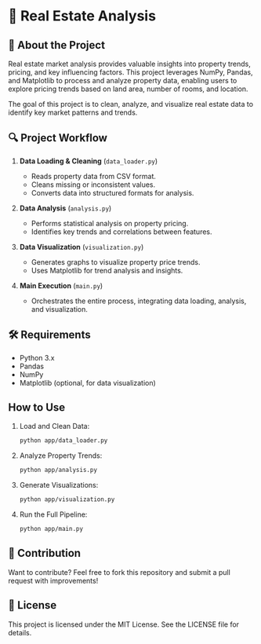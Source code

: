 # 🏡 Real Estate Analysis

## 📌 About the Project

Real estate market analysis provides valuable insights into property trends, pricing, and key influencing factors. This project leverages NumPy, Pandas, and Matplotlib to process and analyze property data, enabling users to explore pricing trends based on land area, number of rooms, and location.

The goal of this project is to clean, analyze, and visualize real estate data to identify key market patterns and trends.

## 🔍 Project Workflow

1. **Data Loading & Cleaning** (`data_loader.py`)

   - Reads property data from CSV format.
   - Cleans missing or inconsistent values.
   - Converts data into structured formats for analysis.

2. **Data Analysis** (`analysis.py`)

   - Performs statistical analysis on property pricing.
   - Identifies key trends and correlations between features.

3. **Data Visualization** (`visualization.py`)

   - Generates graphs to visualize property price trends.
   - Uses Matplotlib for trend analysis and insights.

4. **Main Execution** (`main.py`)
   - Orchestrates the entire process, integrating data loading, analysis, and visualization.

## 🛠 Requirements

- Python 3.x
- Pandas
- NumPy
- Matplotlib (optional, for data visualization)

## How to Use

1. Load and Clean Data:

   ```bash
   python app/data_loader.py
   ```

2. Analyze Property Trends:

   ```bash
   python app/analysis.py
   ```

3. Generate Visualizations:

   ```bash
   python app/visualization.py
   ```

4. Run the Full Pipeline:

   ```bash
   python app/main.py
   ```

## 🤝 Contribution

Want to contribute? Feel free to fork this repository and submit a pull request with improvements!

## 📜 License

This project is licensed under the MIT License. See the LICENSE file for details.
